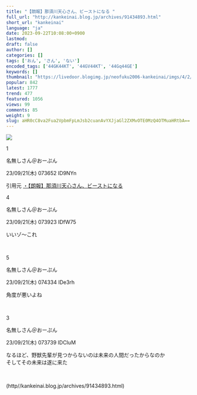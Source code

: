 ```yaml
---
title: "【朗報】那須川天心さん、ビーストになる "
full_url: "http://kankeinai.blog.jp/archives/91434893.html"
short_url: "kankeinai"
language: "ja"
date: 2023-09-22T10:08:00+0900
lastmod: 
draft: false
author: []
categories: []
tags: ['おん', 'さん', 'ない']
encoded_tags: ['44GK44KT', '44GV44KT', '44Gq44GE']
keywords: []
thumbnail: "https://livedoor.blogimg.jp/neofuku2006-kankeinai/imgs/4/2/42ddc60a-s.jpg"
popular: 842
latest: 1777
trend: 477
featured: 1056
views: 99
comments: 85
weight: 9
slug: aHR0cC8va2Fua2VpbmFpLmJsb2cuanAvYXJjaGl2ZXMvOTE0MzQ4OTMuaHRtbA==
---
```


![](https://livedoor.blogimg.jp/neofuku2006-kankeinai/imgs/4/2/42ddc60a-s.jpg)

<div><p class='t_h'>1 <p>名無しさん＠おーぷん</p> <p> 23/09/21(木) 073652 ID9NYn</p></p><p>引用元 <a href='http//2chspa.com/thread/livejupiter/1695249412' target='_blank'>・</a><a href='https//hayabusa.open2ch.net/test/read.cgi/livejupiter/1695249412/' target='_blank'>【朗報】那須川天心さん、ビーストになる</a></p><p class='t_h'>4 <p>名無しさん＠おーぷん</p> <p> 23/09/21(木) 073923 IDfW75</p></p> <p class='t_b'> いいゾ～これ </p><br> <p class='t_h'>5 <p>名無しさん＠おーぷん</p> <p> 23/09/21(木) 074334 IDe3rh</p></p> <p class='t_b'> 角度が悪いよね </p><br> <p class='t_h'>3 <p>名無しさん＠おーぷん</p> <p> 23/09/21(木) 073739 IDCIuM</p></p> <p class='t_b'> なるほど、野獣先輩が見つからないのは未来の人間だったからなのか<br>そしてその未来は遂に来た </p><br> <img border='0' width='1' height='1' src='https//www16.a8.net/0.gif?a8mat=2BJK9W+3WIBJM+249K+BWGDT' alt=''> </div>

(http//kankeinai.blog.jp/archives/91434893.html)
